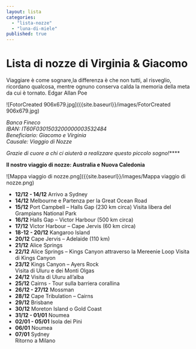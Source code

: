 ```yaml
---
layout: lista
categories: 
  - "lista-nozze"
  - "luna-di-miele"
published: true
---
```

# Lista di nozze di Virginia & Giacomo


<div class="citazione">
Viaggiare è come sognare,la differenza è che non tutti, al risveglio, ricordano qualcosa, mentre ognuno conserva calda la memoria della meta da cui è tornato. 
<span style="text-align:rigt">Edgar Allan Poe</span>
</div>


![FotorCreated 906x679.jpg]({{site.baseurl}}/images/FotorCreated 906x679.jpg)


<address>
Banca Fineco  <br/>
IBAN: IT60F0301503200000003532484 <br/>
Beneficiario: Giacomo e Virginia<br/>
Causale: Viaggio di Nozze<br/>
</address>

_Grazie di cuore a chi ci aiuterà a realizzare questo piccolo sogno!_****


**Il nostro viaggio di nozze: Australia e Nuova Caledonia**

![Mappa viaggio di nozze.png]({{site.baseurl}}/images/Mappa viaggio di nozze.png)




- **12/12 - 14/12** 	Arrivo a Sydney
- **14/12**			Melbourne e Partenza per la Great Ocean Road
- **15/12**			Port Campbell – Halls Gap (230 km circa) 
	Visita libera del Grampians National Park
- **16/12**			Halls Gap – Victor Harbour  (500 km circa) 
- **17/12** 		Victor Harbour – Cape Jervis (60 km circa)
- **18-12 - 20/12**	Kangaroo Island
- **20/12**			Cape Jervis – Adelaide (110 km)
- **21/12**			Alice Springs  
- **22/12**			Alice Springs – Kings Canyon attraverso la Mereenie Loop 
	Visita di Kings Canyon 
- **23/12**			Kings Canyon – Ayers Rock  
	Visita di Uluru e dei Monti Olgas 
- **24/12**			Visita di Uluru all’alba 
- **25/12** 			Cairns - Tour sulla barriera corallina  
- **26/12 - 27/12** 	Mossman 
- **28/12**			Cape Tribulation – Cairns 
- **29/12**			Brisbane 
- **30/12**			Moreton Island o Gold Coast 
- **31/12 - 01/01**	Noumea 
- **02/01 - 05/01**	Isola dei Pini
- **06/01**			Noumea
- **07/01**			Sydney	
	Ritorno a Milano
